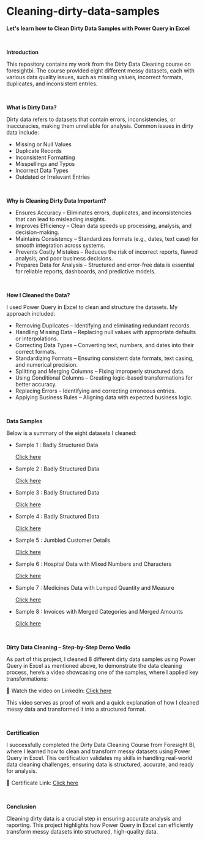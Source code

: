 # Cleaning-dirty-data-samples

**Let's learn how to Clean Dirty Data Samples with Power Query in Excel**


<br> 

**Introduction** 

This repository contains my work from the Dirty Data Cleaning course on foresightbi. The course provided eight different messy datasets, each with various data quality issues, such as missing values, incorrect formats, duplicates, and inconsistent entries.

<br> 

**What is Dirty Data?**

Dirty data refers to datasets that contain errors, inconsistencies, or inaccuracies, making them unreliable for analysis. Common issues in dirty data include:

* Missing or Null Values 
* Duplicate Records
* Inconsistent Formatting
* Misspellings and Typos
* Incorrect Data Types
* Outdated or Irrelevant Entries

<br> 

**Why is Cleaning Dirty Data Important?**

* Ensures Accuracy – Eliminates errors, duplicates, and inconsistencies that can lead to misleading insights.
* Improves Efficiency – Clean data speeds up processing, analysis, and decision-making.
* Maintains Consistency – Standardizes formats (e.g., dates, text case) for smooth integration across systems.
* Prevents Costly Mistakes – Reduces the risk of incorrect reports, flawed analysis, and poor business decisions.
* Prepares Data for Analysis – Structured and error-free data is essential for reliable reports, dashboards, and predictive models.

<br> 

**How I Cleaned the Data?**

I used Power Query in Excel to clean and structure the datasets. My approach included:

* Removing Duplicates – Identifying and eliminating redundant records.
* Handling Missing Data – Replacing null values with appropriate defaults or interpolations.
* Correcting Data Types – Converting text, numbers, and dates into their correct formats.
* Standardizing Formats – Ensuring consistent date formats, text casing, and numerical precision.
* Splitting and Merging Columns – Fixing improperly structured data.
* Using Conditional Columns – Creating logic-based transformations for better accuracy.
* Replacing Errors – Identifying and correcting erroneous entries.
* Applying Business Rules – Aligning data with expected business logic.

<br> 

**Data Samples**

Below is a summary of the eight datasets I cleaned:

* Sample 1 : Badly Structured Data

  [Click here](https://github.com/ojalp26/Cleaning-dirty-data-samples/tree/main/Sample%201)

* Sample 2 : Badly Structured Data

  [Click here](https://github.com/ojalp26/Cleaning-dirty-data-samples/tree/main/Sample%202)

* Sample 3 : Badly Structured Data

  [Click here](https://github.com/ojalp26/Cleaning-dirty-data-samples/tree/main/Sample%203)

* Sample 4 : Badly Structured Data

  [Click here](https://github.com/ojalp26/Cleaning-dirty-data-samples/tree/main/Sample%204)

* Sample 5 : Jumbled Customer Details

   [Click here](https://github.com/ojalp26/Cleaning-dirty-data-samples/tree/main/Sample%205)

* Sample 6 : Hospital Data with Mixed Numbers and Characters

   [Click here](https://github.com/ojalp26/Cleaning-dirty-data-samples/tree/main/Sample%206)

* Sample 7 : Medicines Data with Lumped Quantity and Measure

   [Click here](https://github.com/ojalp26/Cleaning-dirty-data-samples/tree/main/Sample%207)

* Sample 8 : Invoices with Merged Categories and Merged Amounts

   [Click here](https://github.com/ojalp26/Cleaning-dirty-data-samples/tree/main/Sample%208)


<br>  

**Dirty Data Cleaning – Step-by-Step Demo Vedio**  

As part of this project, I cleaned 8 different dirty data samples using Power Query in Excel as mentioned above, to demonstrate the data cleaning process, here’s a video showcasing one of the samples, where I applied key transformations:  

🔗 Watch the video on LinkedIn: [Click here](https://www.linkedin.com/posts/ojal-paturday-7246ab321_datacleaning-powerquery-excel-activity-7288527758840721408-aamH?utm_source=share&utm_medium=member_desktop)   

This video serves as proof of work and a quick explanation of how I cleaned messy data and transformed it into a structured format.  

<br>

**Certification**

I successfully completed the Dirty Data Cleaning Course from Foresight BI, where I learned how to clean and transform messy datasets using Power Query in Excel. This certification validates my skills in handling real-world data cleaning challenges, ensuring data is structured, accurate, and ready for analysis.

🔗 Certificate Link: [Click here](https://training.foresightbi.com.ng/certificates/alqutwdeag)


<br>

**Conclusion**

Cleaning dirty data is a crucial step in ensuring accurate analysis and reporting. This project highlights how Power Query in Excel can efficiently transform messy datasets into structured, high-quality data.
